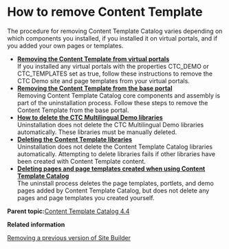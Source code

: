 # How to remove Content Template

The procedure for removing Content Template Catalog varies depending on which components you installed, if you installed it on virtual portals, and if you added your own pages or templates.

-   **[Removing the Content Template from virtual portals](../ctc/ctc_uninst_virtual.md)**  
If you installed any virtual portals with the properties CTC\_DEMO or CTC\_TEMPLATES set as true, follow these instructions to remove the CTC Demo site and page templates from your virtual portals.
-   **[Removing the Content Template from the base portal](../ctc/ctc_uninst_core.md)**  
Removing Content Template Catalog core components and assembly is part of the uninstallation process. Follow these steps to remove the Content Template from the base portal.
-   **[How to delete the CTC Multilingual Demo libraries](../ctc/ctc_uninst_mls.md)**  
Uninstallation does not delete the CTC Multilingual Demo libraries automatically. These libraries must be manually deleted.
-   **[Deleting the Content Template libraries](../ctc/ctc_uninst_lib.md)**  
Uninstallation does not delete the Content Template Catalog libraries automatically. Attempting to delete libraries fails if other libraries have been created with Content Template content.
-   **[Deleting pages and page templates created when using Content Template Catalog](../ctc/ctc_uninst_pages.md)**  
The uninstall process deletes the page templates, portlets, and demo pages added by Content Template Catalog, but does not delete any pages and page templates you created yourself.

**Parent topic:**[Content Template Catalog 4.4](../ctc/ctc_intro.md)

**Related information**  


[Removing a previous version of Site Builder](../sitebuilder/sitebuilder_uninst.md)

